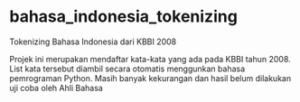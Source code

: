 # bahasa_indonesia_tokenizing
Tokenizing Bahasa Indonesia dari KBBI 2008

Projek ini merupakan mendaftar kata-kata yang ada pada KBBI tahun 2008. List kata tersebut diambil secara otomatis menggunkan bahasa pemrograman Python. 
Masih banyak kekurangan dan hasil belum dilakukan uji coba oleh Ahli Bahasa
